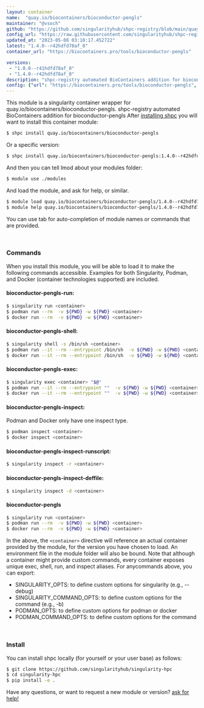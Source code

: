 ```yaml
---
layout: container
name:  "quay.io/biocontainers/bioconductor-pengls"
maintainer: "@vsoch"
github: "https://github.com/singularityhub/shpc-registry/blob/main/quay.io/biocontainers/bioconductor-pengls/container.yaml"
config_url: "https://raw.githubusercontent.com/singularityhub/shpc-registry/main/quay.io/biocontainers/bioconductor-pengls/container.yaml"
updated_at: "2023-05-08 03:10:17.452722"
latest: "1.4.0--r42hdfd78af_0"
container_url: "https://biocontainers.pro/tools/bioconductor-pengls"

versions:
 - "1.0.0--r41hdfd78af_0"
 - "1.4.0--r42hdfd78af_0"
description: "shpc-registry automated BioContainers addition for bioconductor-pengls"
config: {"url": "https://biocontainers.pro/tools/bioconductor-pengls", "maintainer": "@vsoch", "description": "shpc-registry automated BioContainers addition for bioconductor-pengls", "latest": {"1.4.0--r42hdfd78af_0": "sha256:da736272cdc0ca5d6ffc4176e80505999e4ebd924dc38b118b0ea6fd545ac274"}, "tags": {"1.0.0--r41hdfd78af_0": "sha256:9e60990bc6a502901b608fac051aeea0597da4a61b39b9c63ba826f14a026271", "1.4.0--r42hdfd78af_0": "sha256:da736272cdc0ca5d6ffc4176e80505999e4ebd924dc38b118b0ea6fd545ac274"}, "docker": "quay.io/biocontainers/bioconductor-pengls"}
---
```


This module is a singularity container wrapper for quay.io/biocontainers/bioconductor-pengls.
shpc-registry automated BioContainers addition for bioconductor-pengls
After [installing shpc](#install) you will want to install this container module:


```bash
$ shpc install quay.io/biocontainers/bioconductor-pengls
```

Or a specific version:

```bash
$ shpc install quay.io/biocontainers/bioconductor-pengls:1.4.0--r42hdfd78af_0
```

And then you can tell lmod about your modules folder:

```bash
$ module use ./modules
```

And load the module, and ask for help, or similar.

```bash
$ module load quay.io/biocontainers/bioconductor-pengls/1.4.0--r42hdfd78af_0
$ module help quay.io/biocontainers/bioconductor-pengls/1.4.0--r42hdfd78af_0
```

You can use tab for auto-completion of module names or commands that are provided.

<br>

### Commands

When you install this module, you will be able to load it to make the following commands accessible.
Examples for both Singularity, Podman, and Docker (container technologies supported) are included.

#### bioconductor-pengls-run:

```bash
$ singularity run <container>
$ podman run --rm  -v ${PWD} -w ${PWD} <container>
$ docker run --rm  -v ${PWD} -w ${PWD} <container>
```

#### bioconductor-pengls-shell:

```bash
$ singularity shell -s /bin/sh <container>
$ podman run --it --rm --entrypoint /bin/sh  -v ${PWD} -w ${PWD} <container>
$ docker run --it --rm --entrypoint /bin/sh  -v ${PWD} -w ${PWD} <container>
```

#### bioconductor-pengls-exec:

```bash
$ singularity exec <container> "$@"
$ podman run --it --rm --entrypoint ""  -v ${PWD} -w ${PWD} <container> "$@"
$ docker run --it --rm --entrypoint ""  -v ${PWD} -w ${PWD} <container> "$@"
```

#### bioconductor-pengls-inspect:

Podman and Docker only have one inspect type.

```bash
$ podman inspect <container>
$ docker inspect <container>
```

#### bioconductor-pengls-inspect-runscript:

```bash
$ singularity inspect -r <container>
```

#### bioconductor-pengls-inspect-deffile:

```bash
$ singularity inspect -d <container>
```



#### bioconductor-pengls

```bash
$ singularity run <container>
$ podman run --rm  -v ${PWD} -w ${PWD} <container>
$ docker run --rm  -v ${PWD} -w ${PWD} <container>
```


In the above, the `<container>` directive will reference an actual container provided
by the module, for the version you have chosen to load. An environment file in the
module folder will also be bound. Note that although a container
might provide custom commands, every container exposes unique exec, shell, run, and
inspect aliases. For anycommands above, you can export:

 - SINGULARITY_OPTS: to define custom options for singularity (e.g., --debug)
 - SINGULARITY_COMMAND_OPTS: to define custom options for the command (e.g., -b)
 - PODMAN_OPTS: to define custom options for podman or docker
 - PODMAN_COMMAND_OPTS: to define custom options for the command

<br>

### Install

You can install shpc locally (for yourself or your user base) as follows:

```bash
$ git clone https://github.com/singularityhub/singularity-hpc
$ cd singularity-hpc
$ pip install -e .
```

Have any questions, or want to request a new module or version? [ask for help!](https://github.com/singularityhub/singularity-hpc/issues)
